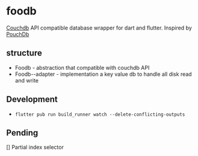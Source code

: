 # foodb
[Couchdb](https://couchdb.apache.org/) API compatible database wrapper for dart and flutter. Inspired by [PouchDb](https://pouchdb.com/)

## structure
- Foodb - abstraction that compatible with couchdb API
- Foodb-<native>-adapter - implementation a key value db to handle all disk read and write

## Development
- `flutter pub run build_runner watch --delete-conflicting-outputs`

## Pending
[] Partial index selector